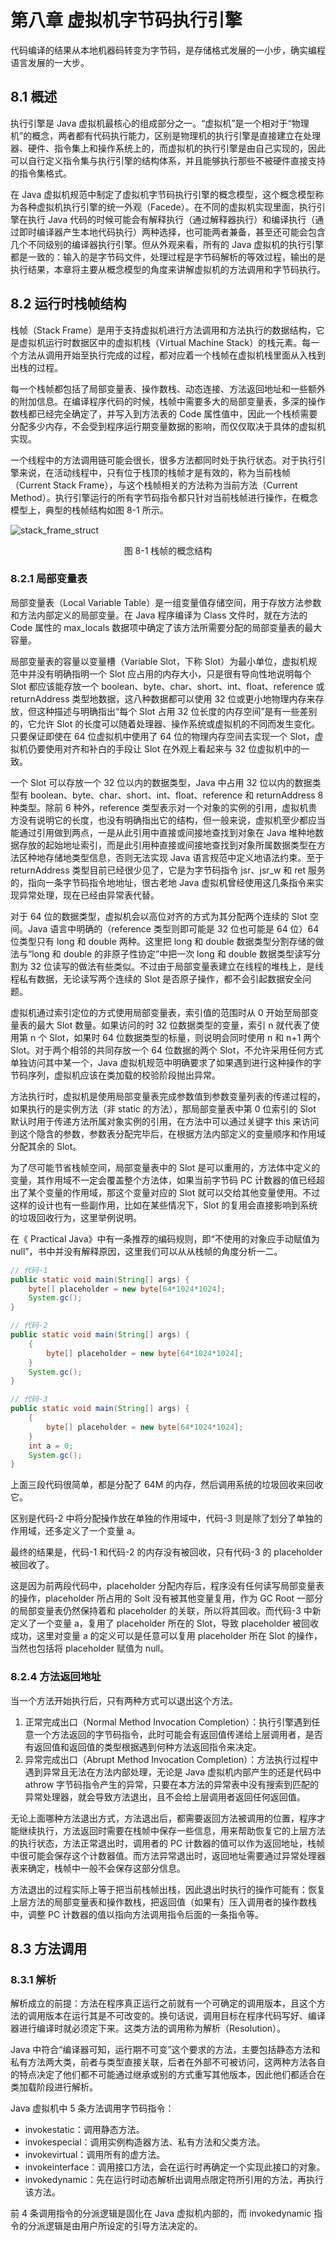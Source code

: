 # 第八章 虚拟机字节码执行引擎

代码编译的结果从本地机器码转变为字节码，是存储格式发展的一小步，确实编程语言发展的一大步。

## 8.1 概述

执行引擎是 Java 虚拟机最核心的组成部分之一。“虚拟机”是一个相对于“物理机”的概念，两者都有代码执行能力，区别是物理机的执行引擎是直接建立在处理器、硬件、指令集上和操作系统上的，而虚拟机的执行引擎是由自己实现的，因此可以自行定义指令集与执行引擎的结构体系，并且能够执行那些不被硬件直接支持的指令集格式。

在 Java 虚拟机规范中制定了虚拟机字节码执行引擎的概念模型，这个概念模型称为各种虚拟机执行引擎的统一外观（Facede）。在不同的虚拟机实现里面，执行引擎在执行 Java 代码的时候可能会有解释执行（通过解释器执行）和编译执行（通过即时编译器产生本地代码执行）两种选择，也可能两者兼备，甚至还可能会包含几个不同级别的编译器执行引擎。但从外观来看，所有的 Java 虚拟机的执行引擎都是一致的：输入的是字节码文件，处理过程是字节码解析的等效过程，输出的是执行结果，本章将主要从概念模型的角度来讲解虚拟机的方法调用和字节码执行。

## 8.2 运行时栈帧结构

栈帧（Stack Frame）是用于支持虚拟机进行方法调用和方法执行的数据结构，它是虚拟机运行时数据区中的虚拟机栈（Virtual Machine Stack）的栈元素。每一个方法从调用开始至执行完成的过程，都对应着一个栈帧在虚拟机栈里面从入栈到出栈的过程。

每一个栈帧都包括了局部变量表、操作数栈、动态连接、方法返回地址和一些额外的附加信息。在编译程序代码的时候，栈帧中需要多大的局部变量表，多深的操作数栈都已经完全确定了，并写入到方法表的 Code 属性值中，因此一个栈桢需要分配多少内存，不会受到程序运行期变量数据的影响，而仅仅取决于具体的虚拟机实现。

一个线程中的方法调用链可能会很长，很多方法都同时处于执行状态。对于执行引擎来说，在活动线程中，只有位于栈顶的栈帧才是有效的，称为当前栈帧（Current Stack Frame），与这个栈帧相关的方法称为当前方法（Current Method）。执行引擎运行的所有字节码指令都只针对当前栈帧进行操作，在概念模型上，典型的栈帧结构如图 8-1 所示。

![stack_frame_struct](https://raw.githubusercontent.com/3rdyeah/3rdpics/master/picbed/stack_frame_struct.png)

<center>图 8-1 栈帧的概念结构</center>

### 8.2.1 局部变量表

局部变量表（Local Variable Table）是一组变量值存储空间，用于存放方法参数和方法内部定义的局部变量。在 Java 程序编译为 Class 文件时，就在方法的 Code 属性的 max_locals 数据项中确定了该方法所需要分配的局部变量表的最大容量。

局部变量表的容量以变量槽（Variable Slot，下称 Slot）为最小单位，虚拟机规范中并没有明确指明一个 Slot 应占用的内存大小，只是很有导向性地说明每个 Slot 都应该能存放一个 boolean、byte、char、short、int、float、reference 或 returnAddress 类型地数据，这八种数据都可以使用 32 位或更小地物理内存来存放，但这种描述与明确指出“每个 Slot 占用 32 位长度的内存空间”是有一些差别的，它允许 Slot 的长度可以随着处理器、操作系统或虚拟机的不同而发生变化。只要保证即使在 64 位虚拟机中使用了 64 位的物理内存空间去实现一个 Slot，虚拟机仍要使用对齐和补白的手段让 Slot 在外观上看起来与 32 位虚拟机中的一致。

一个 Slot 可以存放一个 32 位以内的数据类型，Java 中占用 32 位以内的数据类型有 boolean、byte、char、short、int、float、reference 和 returnAddress 8 种类型。除前 6 种外，reference 类型表示对一个对象的实例的引用，虚拟机贵方没有说明它的长度，也没有明确指出它的结构，但一般来说，虚拟机至少都应当能通过引用做到两点，一是从此引用中直接或间接地查找到对象在 Java 堆种地数据存放的起始地址索引，而是此引用种直接或间接地查找到对象所属数据类型在方法区种地存储地类型信息，否则无法实现 Java 语言规范中定义地语法约束。至于 returnAddress 类型目前已经很少见了，它是为字节码指令 jsr、jsr_w 和 ret 服务的，指向一条字节码指令地地址，很古老地 Java 虚拟机曾经使用这几条指令来实现异常处理，现在已经由异常表代替。

对于 64 位的数据类型，虚拟机会以高位对齐的方式为其分配两个连续的 Slot 空间。Java 语言中明确的（reference 类型则即可能是 32 位也可能是 64 位）64 位类型只有 long 和 double 两种。这里把 long 和 double 数据类型分割存储的做法与“long 和 double 的非原子性协定”中把一次 long 和 double 数据类型读写分割为 32 位读写的做法有些类似。不过由于局部变量表建立在线程的堆栈上，是线程私有数据，无论读写两个连续的 Slot 是否原子操作，都不会引起数据安全问题。

虚拟机通过索引定位的方式使用局部变量表，索引值的范围时从 0 开始至局部变量表的最大 Slot 数量。如果访问的时 32 位数据类型的变量，索引 n 就代表了使用第 n 个 Slot，如果时 64 位数据类型的标量，则说明会同时使用 n 和 n+1 两个 Slot。对于两个相邻的共同存放一个 64 位数据的两个 Slot，不允许采用任何方式单独访问其中某一个，Java 虚拟机规范中明确要求了如果遇到进行这种操作的字节码序列，虚拟机应该在类加载的校验阶段抛出异常。

方法执行时，虚拟机是使用局部变量表完成参数值到参数变量列表的传递过程的，如果执行的是实例方法（非 static 的方法），那局部变量表中第 0 位索引的 Slot 默认时用于传递方法所属对象实例的引用，在方法中可以通过关键字 this 来访问到这个隐含的参数，参数表分配完毕后，在根据方法内部定义的变量顺序和作用域分配其余的 Slot。

为了尽可能节省栈帧空间，局部变量表中的 Slot 是可以重用的，方法体中定义的变量，其作用域不一定会覆盖整个方法体，如果当前字节码 PC 计数器的值已经超出了某个变量的作用域，那这个变量对应的 Slot 就可以交给其他变量使用。不过这样的设计也有一些副作用，比如在某些情况下，Slot 的复用会直接影响到系统的垃圾回收行为，这里举例说明。

在《 Practical Java》中有一条推荐的编码规则，即“不使用的对象应手动赋值为 null”，书中并没有解释原因，这里我们可以从从栈帧的角度分析一二。

```java
// 代码-1
public static void main(String[] args) {
    byte[] placeholder = new byte[64*1024*1024];
    System.gc();
}
```

```java
// 代码-2
public static void main(String[] args) {
    {
        byte[] placeholder = new byte[64*1024*1024];
    }
    System.gc();
}
```

```java
// 代码-3
public static void main(String[] args) {
    {
        byte[] placeholder = new byte[64*1024*1024];
    }
    int a = 0;
    System.gc();
}
```

上面三段代码很简单，都是分配了 64M 的内存，然后调用系统的垃圾回收来回收它。

区别是代码-2 中将分配操作放在单独的作用域中，代码-3 则是除了划分了单独的作用域，还多定义了一个变量 a。

最终的结果是，代码-1 和代码-2 的内存没有被回收，只有代码-3 的 placeholder 被回收了。

这是因为前两段代码中，placeholder 分配内存后，程序没有任何读写局部变量表的操作，placeholder 所占用的 Solt 没有被其他变量复用，作为 GC Root 一部分的局部变量表仍然保持着和 placeholder 的关联，所以将其回收。而代码-3 中新定义了一个变量 a，复用了 placeholder 所在的 Slot，导致 placeholder 被回收成功，这里对变量 a 的定义可以是任意可以复用 placeholder 所在 Slot 的操作，当然也包括将 placeholder 赋值为 null。



### 8.2.4 方法返回地址

当一个方法开始执行后，只有两种方式可以退出这个方法。

1. 正常完成出口（Normal Method Invocation Completion）：执行引擎遇到任意一个方法返回的字节码指令，此时可能会有返回值传递给上层调用者，是否有返回值和返回值的类型根据遇到何种方法返回指令来决定。
2. 异常完成出口（Abrupt Method Invocation Completion）：方法执行过程中遇到异常且无法在方法内部处理，无论是 Java 虚拟机内部产生的还是代码中 athrow 字节码指令产生的异常，只要在本方法的异常表中没有搜索到匹配的异常处理器，就会导致方法退出，且不会给上层调用者返回任何返回值。

无论上面哪种方法退出方式，方法退出后，都需要返回方法被调用的位置，程序才能继续执行，方法返回时需要在栈帧中保存一些信息，用来帮助恢复它的上层方法的执行状态，方法正常退出时，调用者的 PC 计数器的值可以作为返回地址，栈帧中很可能会保存这个计数器值。而方法异常退出时，返回地址需要通过异常处理器表来确定，栈帧中一般不会保存这部分信息。

方法退出的过程实际上等于把当前栈帧出栈，因此退出时执行的操作可能有：恢复上层方法的局部变量表和操作数栈，把返回值（如果有）压入调用者的操作数栈中，调整 PC 计数器的值以指向方法调用指令后面的一条指令等。

## 8.3 方法调用

### 8.3.1 解析

解析成立的前提：方法在程序真正运行之前就有一个可确定的调用版本，且这个方法的调用版本在运行其是不可改变的。换句话说，调用目标在程序代码写好、编译器进行编译时就必须定下来。这类方法的调用称为解析（Resolution）。

Java 中符合“编译器可知，运行期不可变”这个要求的方法，主要包括静态方法和私有方法两大类，前者与类型直接关联，后者在外部不可被访问，这两种方法各自的特点决定了他们都不可能通过继承或别的方式重写其他版本，因此他们都适合在类加载阶段进行解析。

Java 虚拟机中 5 条方法调用字节码指令：

- invokestatic：调用静态方法。
- invokespecial：调用实例构造器<init>方法、私有方法和父类方法。
- invokevirtual：调用所有的虚方法。
- invokeinterface：调用接口方法，会在运行时再确定一个实现此接口的对象。
- invokedynamic：先在运行时动态解析出调用点限定符所引用的方法，再执行该方法。

前 4 条调用指令的分派逻辑是固化在 Java 虚拟机内部的，而 invokedynamic 指令的分派逻辑是由用户所设定的引导方法决定的。